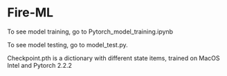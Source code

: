# Fire-ML
To see model training, go to Pytorch_model_training.ipynb

To see model testing, go to model_test.py.


Checkpoint.pth is a dictionary with different state items, trained on MacOS Intel and Pytorch 2.2.2 
